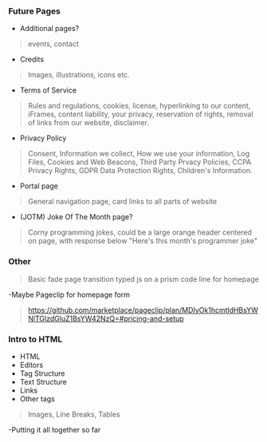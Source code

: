 ### Future Pages
- Additional pages?
> events, contact

- Credits
> Images, illustrations, icons etc.

- Terms of Service
> Rules and regulations, cookies, license, hyperlinking to our content, iFrames, content liability, your privacy, reservation of rights, removal of links from our website, disclaimer.

- Privacy Policy
> Consent, Information we collect, How we use your information, Log Files, Cookies and Web Beacons, Third Party Prvacy Policies, CCPA Privacy Rights, GDPR Data Protection Rights, Children's Information.

- Portal page
> General navigation page, card links to all parts of website

- (JOTM) Joke Of The Month page?
> Corny programming jokes, could be a large orange header centered on page, with response below
> "Here's this month's programmer joke"

### Other
> Basic fade page transition
> typed js on a prism code line for homepage

-Maybe Pageclip for homepage form 
> https://github.com/marketplace/pageclip/plan/MDIyOk1hcmtldHBsYWNlTGlzdGluZ1BsYW42NzQ=#pricing-and-setup

### Intro to HTML
- HTML
- Editors
- Tag Structure
- Text Structure
- Links
- Other tags
>Images, Line Breaks, Tables

-Putting it all together so far

